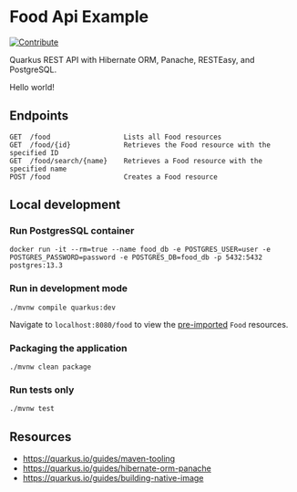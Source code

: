 # Food Api Example
[![Contribute](https://www.eclipse.org/che/contribute.svg)](https://workspaces.openshift.com#https://github.com/dkwon17/food-api-example)

Quarkus REST API with Hibernate ORM, Panache, RESTEasy, and PostgreSQL.

Hello world!

## Endpoints
```
GET  /food                  Lists all Food resources
GET  /food/{id}             Retrieves the Food resource with the specified ID
GET  /food/search/{name}    Retrieves a Food resource with the specified name
POST /food                  Creates a Food resource
```

## Local development
### Run PostgresSQL container
```
docker run -it --rm=true --name food_db -e POSTGRES_USER=user -e POSTGRES_PASSWORD=password -e POSTGRES_DB=food_db -p 5432:5432 postgres:13.3
```

### Run in development mode
```
./mvnw compile quarkus:dev
```
Navigate to `localhost:8080/food` to view the [pre-imported](https://github.com/dkwon17/food-api-example/blob/main/src/main/resources/import.sql) `Food` resources.

### Packaging the application
```
./mvnw clean package
```

### Run tests only
```
./mvnw test
```

## Resources
* https://quarkus.io/guides/maven-tooling
* https://quarkus.io/guides/hibernate-orm-panache
* https://quarkus.io/guides/building-native-image
